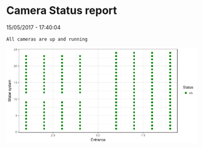 Camera Status report
================
15/05/2017 - 17:40:04

    All cameras are up and running

![](camreport_files/figure-markdown_github/unnamed-chunk-2-1.png)

